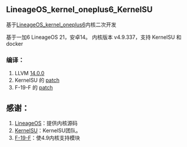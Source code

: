 ## LineageOS_kernel_oneplus6_KernelSU

基于[LineageOS_kernel_oneplus6](https://github.com/LineageOS/android_kernel_oneplus_sdm845)内核二次开发

基于一加6 LineageOS 21，安卓14。 
内核版本 v4.9.337，支持 KernelSU 和 docker  

### 编译：  
1. LLVM [14.0.0](https://github.com/llvm/llvm-project/releases/tag/llvmorg-14.0.0)  
2. KernelSU 的 [patch](https://kernelsu.org/zh_CN/guide/how-to-integrate-for-non-gki.html#modify-kernel-source-code)
3. F-19-F 的 [patch](https://github.com/F-19-F/android_kernel_oneplus_msm8998/commit/1042d5601a1c0db08c9a9cea89d1895e74576a27)

## 感谢：  
1. [LineageOS](https://github.com/LineageOS)：提供内核源码
2. [KernelSU](https://Kernelsu.org/)：KernelSU团队。
3. [F-19-F](https://github.com/F-19-F)：使4.9内核支持模块
